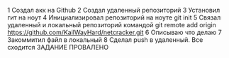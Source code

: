 1 Создал акк на Github
2 Создал удаленный репозиторий
3 Установил гит на ноут 
4 Инициализировал репозиторий на ноуте git init
5 Связал удаленный и локальный репозиторий командой git remote add origin https://github.com/KailWayHard/netcracker.git
6 Описываю что делаю
7 Закоммитил файл в локальный
8 Сделал push в удаленный. Все сходится
ЗАДАНИЕ ПРОВАЛЕНО

